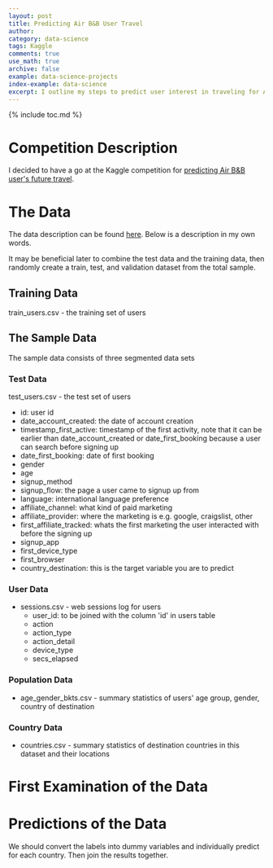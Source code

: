 ```yaml
---
layout: post
title: Predicting Air B&B User Travel
author:
category: data-science
tags: Kaggle
comments: true
use_math: true
archive: false
example: data-science-projects 
index-example: data-science 
excerpt: I outline my steps to predict user interest in traveling for Air B&B. I adopt a neural network classifier routine in Python to predict which country a user will travel to next.
---
```



{% include toc.md %}

# Competition Description

I decided to have a go at the Kaggle competition for [predicting Air B&B user's
future travel](https://www.kaggle.com/c/airbnb-recruiting-new-user-bookings).

# The Data

The data description can be found
[here](https://www.kaggle.com/c/airbnb-recruiting-new-user-bookings/data). Below
is a description in my own words.

It may be beneficial later to combine the test data and the training data, then
randomly create a train, test, and validation dataset from the total sample.

## Training Data

  train_users.csv - the training set of users

## The Sample Data

The sample data consists of three segmented data sets

### Test Data

test_users.csv - the test set of users

+ id: user id
+ date_account_created: the date of account creation
+ timestamp_first_active: timestamp of the first activity, note that it can be earlier than date_account_created or date_first_booking because a user can search before signing up
+ date_first_booking: date of first booking
+ gender
+ age
+ signup_method
+ signup_flow: the page a user came to signup up from
+ language: international language preference
+ affiliate_channel: what kind of paid marketing
+ affiliate_provider: where the marketing is e.g. google, craigslist, other
+ first_affiliate_tracked: whats the first marketing the user interacted with before the signing up
+ signup_app
+ first_device_type
+ first_browser
+ country_destination: this is the target variable you are to predict

### User Data

+ sessions.csv - web sessions log for users
  + user_id: to be joined with the column 'id' in users table
  + action
  + action_type
  + action_detail
  + device_type
  + secs_elapsed

### Population Data

+ age_gender_bkts.csv - summary statistics of users' age group, gender, country 
                        of destination

### Country Data

+ countries.csv - summary statistics of destination countries in this dataset
                  and their locations


# First Examination of the Data

# Predictions of the Data

We should convert the labels into dummy variables and individually predict for
each country. Then join the results together.




